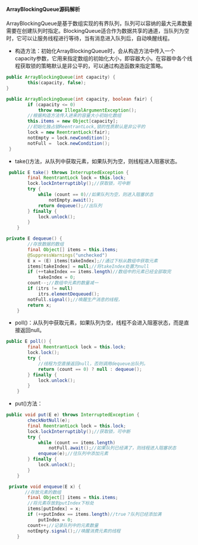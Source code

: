 #### ArrayBlockingQueue源码解析

ArrayBlockingQueue是基于数组实现的有界队列，队列可以容纳的最大元素数量需要在创建队列时指定。BlockingQueue适合作为数据共享的通道，当队列为空时，它可以让服务线程进行等待，当有消息进入队列后，自动唤醒线程。

* 构造方法：初始化ArrayBlockingQueue时，会从构造方法中传入一个capacity参数，它用来指定数组的初始化大小，即容器大小。在容器中各个线程获取锁的策略默认是非公平的，可以通过构造函数来指定策略。

```java
public ArrayBlockingQueue(int capacity) {
        this(capacity, false);
}

public ArrayBlockingQueue(int capacity, boolean fair) {
        if (capacity <= 0)
            throw new IllegalArgumentException();
    	//根据构造方法传入进来的容量大小初始化数组
        this.items = new Object[capacity];
    	//初始化独占锁ReentrantLock,锁的性质默认是非公平的
        lock = new ReentrantLock(fair);
        notEmpty = lock.newCondition();
        notFull =  lock.newCondition();
 }
```

* take()方法，从队列中获取元素，如果队列为空，则线程进入阻塞状态。

```java
 public E take() throws InterruptedException {
        final ReentrantLock lock = this.lock;
        lock.lockInterruptibly();//获取锁，可中断
        try {
            while (count == 0)//如果队列为空，则进入阻塞状态
                notEmpty.await();
            return dequeue();//出队列
        } finally {
            lock.unlock();
        }
    }

private E dequeue() {
        //存放数据的数组
        final Object[] items = this.items;
        @SuppressWarnings("unchecked")
        E x = (E) items[takeIndex];//通过下标从数组中获取元素
        items[takeIndex] = null;//将takeIndex处置为null
        if (++takeIndex == items.length)//数组中的元素已经全部取完
            takeIndex = 0;
        count--;//数组中元素的数量减一
        if (itrs != null)
            itrs.elementDequeued();
        notFull.signal();//唤醒生产消息的线程，
        return x;
    }
```

* poll()：从队列中获取元素，如果队列为空，线程不会进入阻塞状态，而是直接返回null。

```java
public E poll() {
        final ReentrantLock lock = this.lock;
        lock.lock();
        try {
            //线程为空直接返回null，否则调用dequeue出队列。
            return (count == 0) ? null : dequeue();
        } finally {
            lock.unlock();
        }
    }
```

* put()方法：

```java
public void put(E e) throws InterruptedException {
        checkNotNull(e);
        final ReentrantLock lock = this.lock;
        lock.lockInterruptibly();//获取锁，可中断
        try {
            while (count == items.length)
                notFull.await();//如果队列已经满了，则线程进入阻塞状态
            enqueue(e);//往队列中添加元素
        } finally {
            lock.unlock();
        }
    }

 private void enqueue(E x) {
       //存放元素的数组
        final Object[] items = this.items;
     	//将元素存放到putIndex下标处
        items[putIndex] = x;
        if (++putIndex == items.length)//true？队列已经添加满
            putIndex = 0;
        count++;//记录队列中的元素数量
        notEmpty.signal();//唤醒消费元素的线程
    }
```

